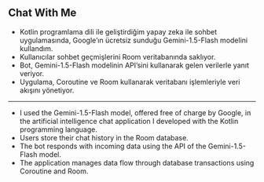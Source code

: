 ## Chat With Me

- Kotlin programlama dili ile geliştirdiğim yapay zeka ile sohbet uygulamasında, Google’ın ücretsiz sunduğu Gemini-1.5-Flash modelini kullandım. 
- Kullanıcılar sohbet geçmişlerini Room veritabanında saklıyor. 
- Bot, Gemini-1.5-Flash modelinin API’sini kullanarak gelen verilerle yanıt veriyor. 
- Uygulama, Coroutine ve Room kullanarak veritabanı işlemleriyle veri akışını yönetiyor.

- ----

- I used the Gemini-1.5-Flash model, offered free of charge by Google, in the artificial intelligence chat application I developed with the Kotlin programming language. 
- Users store their chat history in the Room database. 
- The bot responds with incoming data using the API of the Gemini-1.5-Flash model. 
- The application manages data flow through database transactions using Coroutine and Room.

